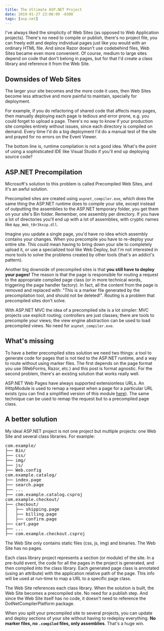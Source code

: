 ```yaml
---
title: The Ultimate ASP.NET Project
date: 2019-01-27 23:08:09 -0300
tags: [asp.net]
---
```

I've always liked the simplicity of Web Sites (as opposed to Web Application projects). There's no need to compile or publish, there's no project file, you can freely edit and deploy individual pages just like you would with an ordinary HTML file. And since Razor doesn't use codebehind files, Web Sites became even more convenient. Of course, medium to large sites depend on code that don't belong in pages, but for that I'd create a class library and reference it from the Web Site.

## Downsides of Web Sites

The larger your site becomes and the more code it uses, then Web Sites become less attractive and more painful to maintain, specially for deployment.

For example, if you do refactoring of shared code that affects many pages, then manually deploying each page is tedious and error prone, e.g. you could forget to upload a page. There's no way to know if your production site compiles entirely without issues, since each directory is compiled on demand. Every time I'd do a big deployment I'd do a manual test of the site and prayed for no errors on the Event Viewer.

The bottom line is, runtime compilation is not a good idea. What's the point of using a sophisticated IDE like Visual Studio if you'll end up deploying source code?

## ASP.NET Precompilation

Microsoft's solution to this problem is called Precompiled Web Sites, and it's an awful solution.

Precompiled sites are created using `aspnet_compiler.exe`, which does the same thing the ASP.NET runtime does to compile your site, except instead of outputting the assemblies to the ASP.NET temporary folder, you get them on your site's Bin folder. Remember, one assembly per directory. If you have a lot of directories you'll end up with a lot of assemblies, with cryptic names like `App_Web_t0r3kxzp.dll`.

Imagine you update a single page, you'd have no idea which assembly contains your changes. When you precompile you have to re-deploy your entire site. This could mean having to bring down your site to completely upload it, or use a specialized tool like Web Deploy, but I'm not interested in more tools to solve the problems created by other tools (that's an addict's pattern).

Another big downside of precompiled sites is that **you still have to deploy your pages!** The reason is that the page is responsible for routing a request to the appropriate compiled page class (or in more technical words, triggering the page handler factory). In fact, all the content from the page is removed and replaced with: "This is a marker file generated by the precompilation tool, and should not be deleted!". Routing is a problem that precompiled sites don't solve.

With ASP.NET MVC the idea of a precompiled site is a lot simpler: MVC projects use explicit routing; controllers are just classes; there are tools to precompile your views; the view engine abstraction can be used to load precompiled views. No need for `aspnet_compiler.exe`.

## What's missing

To have a better precompiled sites solution we need two things: a tool to generate code for pages that is not tied to the ASP.NET runtime, and a way to route without using marker files. The first depends on the page format you use (WebForms, Razor, etc.) and this post is format agnostic. For the second problem, there's an existing solution that works really well.

ASP.NET Web Pages have always supported extensionless URLs. An IHttpModule is used to remap a request when a page for a particular URL exists (you can find a simplified version of this module [here][ExtensionlessUrlModule]). The same technique can be used to remap the request but to a precompiled page class.

## A better solution

My ideal ASP.NET project is not one project but multiple projects: one Web Site and several class libraries. For example:

<pre>
com.example/
├── Bin/
├── css/
├── img/
├── js/
├── Web.config
com.example.catalog/
├── index.page
├── search.page
├── ...
├── com.example.catalog.csproj
com.example.checkout/
├── checkout/
│   ├── shipping.page
│   ├── billing.page
│   ├── confirm.page
├── cart.page
├── ...
├── com.example.checkout.csproj
</pre>

The Web Site only contains static files (css, js, img) and binaries. The Web Site has no pages.

Each class library project represents a section (or module) of the site. In a pre-build event, the code for all the pages in the project is generated, and then compiled into the class library. Each generated page class is annotated (using an attribute) with the application relative path of the page. This info will be used at run-time to map a URL to a specific page class.

The Web Site references each class library. When the solution is built, the Web Site becomes a precompiled site. No need for a publish step. And since the Web Site itself has no code, it doesn't need to reference the DotNetCompilerPlatform package.

When you split your precompiled site to several projects, you can update and deploy sections of your site without having to redeploy everything. **No marker files, no `.compiled` files, only assemblies**. That's a huge win.

[ExtensionlessUrlModule]: https://github.com/maxtoroq/XCST-a/blob/a018020/src/Xcst.AspNet.Compilation/ExtensionlessUrlModule.cs
